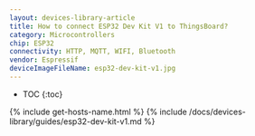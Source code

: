 ```yaml
---
layout: devices-library-article
title: How to connect ESP32 Dev Kit V1 to ThingsBoard?
category: Microcontrollers
chip: ESP32
connectivity: HTTP, MQTT, WIFI, Bluetooth
vendor: Espressif
deviceImageFileName: esp32-dev-kit-v1.jpg
---
```


* TOC
{:toc}

{% include get-hosts-name.html %}
{% include /docs/devices-library/guides/esp32-dev-kit-v1.md %}